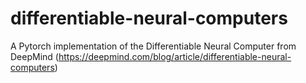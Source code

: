 # differentiable-neural-computers
 A Pytorch implementation of the Differentiable Neural Computer from DeepMind (https://deepmind.com/blog/article/differentiable-neural-computers)
